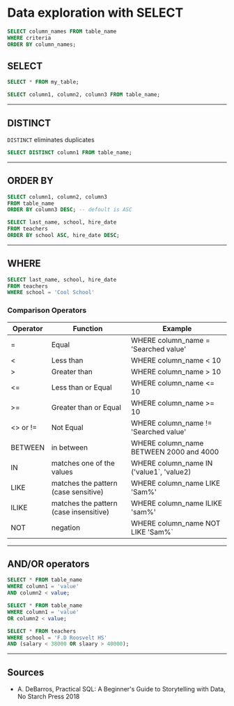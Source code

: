 # Data exploration with SELECT
```sql
SELECT column_names FROM table_name
WHERE criteria
ORDER BY column_names;
```
## SELECT
```sql
SELECT * FROM my_table;
```
```sql
SELECT column1, column2, column3 FROM table_name;
```
___
## DISTINCT
`DISTINCT` eliminates duplicates
```sql
SELECT DISTINCT column1 FROM table_name;
```
___
## ORDER BY
```sql
SELECT column1, column2, column3 
FROM table_name
ORDER BY column3 DESC; -- defoult is ASC
```
```sql
SELECT last_name, school, hire_date
FROM teachers
ORDER BY school ASC, hire_date DESC;
```
___
## WHERE
```sql
SELECT last_name, school, hire_date
FROM teachers
WHERE school = 'Cool School'
```
### Comparison Operators
| Operator | Function | Example |
|----------|----------|---------|
| = | Equal | WHERE column_name = 'Searched value'
| < | Less than | WHERE column_name < 10
| > | Greater than | WHERE column_name > 10
| <= | Less than or Equal | WHERE column_name <= 10
| >= | Greater than or Equal | WHERE column_name >= 10
| <> or != | Not Equal | WHERE column_name != 'Searched value'
| BETWEEN | in between| WHERE column_name BETWEEN 2000 and 4000
| IN | matches one of the values | WHERE column_name IN ('value1`, 'value2)
| LIKE | matches the pattern (case sensitive) | WHERE column_name LIKE 'Sam%'
| ILIKE | matches the pattern (case insensitive) | WHERE column_name ILIKE 'sam%'
| NOT | negation | WHERE column_name NOT LIKE 'Sam%`
___
## AND/OR operators
```sql
SELECT * FROM table_name
WHERE column1 = 'value'
AND column2 < value;
```
```sql
SELECT * FROM table_name
WHERE column1 = 'value'
OR column2 < value;
```
```sql
SELECT * FROM teachers
WHERE school = 'F.D Roosvelt HS'
AND (salary < 38000 OR slaary > 40000);
```
___
## Sources
- A. DeBarros, Practical SQL: A Beginner's Guide to Storytelling with Data, No Starch Press 2018